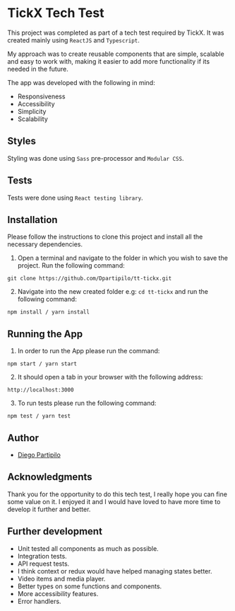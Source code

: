 # TickX Tech Test

This project was completed as part of a tech test required by TickX. It was created mainly using `ReactJS` and `Typescript`.

My approach was to create reusable components that are simple, scalable and easy to work with, making it easier to add more functionality if its needed in the future.

The app was developed with the following in mind:

- Responsiveness
- Accessibility
- Simplicity
- Scalability

## Styles

Styling was done using `Sass` pre-processor and `Modular CSS`.

## Tests

Tests were done using `React testing library`.

## Installation

Please follow the instructions to clone this project and install all the necessary dependencies.

1. Open a terminal and navigate to the folder in which you wish to save the project. Run the following command:

```
git clone https://github.com/Dpartipilo/tt-tickx.git
```

2. Navigate into the new created folder e.g: `cd tt-tickx` and run the following command:

```
npm install / yarn install
```

## Running the App

1. In order to run the App please run the command:

```
npm start / yarn start
```

2. It should open a tab in your browser with the following address:

```
http://localhost:3000
```

3. To run tests please run the following command:

```
npm test / yarn test
```

## Author

- [Diego Partipilo](https://github.com/Dpartipilo)

## Acknowledgments

Thank you for the opportunity to do this tech test, I really hope you can fine some value on it. I enjoyed it and I would have loved to have more time to develop it further and better.

## Further development

- Unit tested all components as much as possible.
- Integration tests.
- API request tests.
- I think context or redux would have helped managing states better.
- Video items and media player.
- Better types on some functions and components.
- More accessibility features.
- Error handlers.
